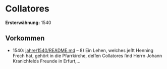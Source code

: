 # Collatores

**Ersterwähnung:** 1540

## Vorkommen
- 1540: [jahre/1540/README.md](../jahre/1540/README.md) – 8) Ein Lehen, welches jeßt Henning Frech hat, gehört
in die Pfarrkirche, deſſen Collatores ſind Herrn Johann
Kranichfelds Freunde in Erfurt,...

